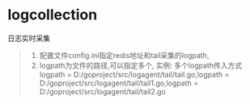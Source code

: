 # logcollection
日志实时采集
> 1. 配置文件config.ini指定redis地址和tail采集的logpath,
> 2. logpath为文件的路径,可以指定多个,
实例:
多个logpath传入方式
logpath = D:/goproject/src/logagent/tail/tail.go,logpath = D:/goproject/src/logagent/tail/tail1.go,logpath = D:/goproject/src/logagent/tail/tail2.go
